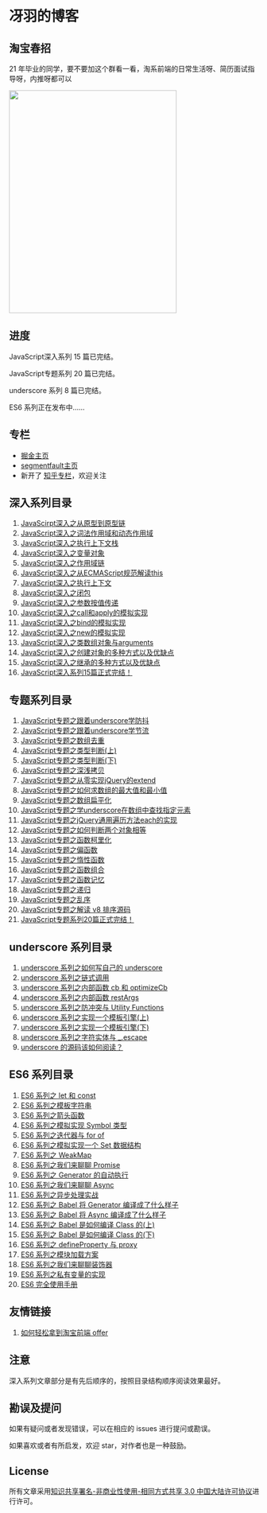 # 冴羽的博客

## 淘宝春招

21 年毕业的同学，要不要加这个群看一看，淘系前端的日常生活呀、简历面试指导呀，内推呀都可以

<img src="https://gw.alicdn.com/tfs/TB1TzhUv.T1gK0jSZFhXXaAtVXa-674-896.jpg" width="337" height="448" />

## 进度

JavaScript深入系列 15 篇已完结。

JavaScript专题系列 20 篇已完结。

underscore 系列 8 篇已完结。

ES6 系列正在发布中……

## 专栏

* [掘金主页](https://juejin.im/user/58e4b9b261ff4b006b3227f4)
* [segmentfault主页](https://segmentfault.com/u/yayu/articles)
* 新开了 [知乎专栏](https://zhuanlan.zhihu.com/c_1042806379215601664)，欢迎关注

## 深入系列目录

1. [JavaScirpt深入之从原型到原型链](https://github.com/mqyqingfeng/Blog/issues/2)
2. [JavaScript深入之词法作用域和动态作用域](https://github.com/mqyqingfeng/Blog/issues/3)
3. [JavaScript深入之执行上下文栈](https://github.com/mqyqingfeng/Blog/issues/4)
4. [JavaScript深入之变量对象](https://github.com/mqyqingfeng/Blog/issues/5)
5. [JavaScript深入之作用域链](https://github.com/mqyqingfeng/Blog/issues/6)
6. [JavaScript深入之从ECMAScript规范解读this](https://github.com/mqyqingfeng/Blog/issues/7)
7. [JavaScript深入之执行上下文](https://github.com/mqyqingfeng/Blog/issues/8)
8. [JavaScript深入之闭包](https://github.com/mqyqingfeng/Blog/issues/9)
9. [JavaScript深入之参数按值传递](https://github.com/mqyqingfeng/Blog/issues/10)
10. [JavaScript深入之call和apply的模拟实现](https://github.com/mqyqingfeng/Blog/issues/11)
11. [JavaScript深入之bind的模拟实现](https://github.com/mqyqingfeng/Blog/issues/12)
12. [JavaScript深入之new的模拟实现](https://github.com/mqyqingfeng/Blog/issues/13)
13. [JavaScript深入之类数组对象与arguments](https://github.com/mqyqingfeng/Blog/issues/14)
14. [JavaScript深入之创建对象的多种方式以及优缺点](https://github.com/mqyqingfeng/Blog/issues/15)
15. [JavaScript深入之继承的多种方式以及优缺点](https://github.com/mqyqingfeng/Blog/issues/16)
16. [JavaScript深入系列15篇正式完结！](https://github.com/mqyqingfeng/Blog/issues/17)

## 专题系列目录

1. [JavaScript专题之跟着underscore学防抖](https://github.com/mqyqingfeng/Blog/issues/22)
2. [JavaScript专题之跟着underscore学节流](https://github.com/mqyqingfeng/Blog/issues/26)
3. [JavaScript专题之数组去重](https://github.com/mqyqingfeng/Blog/issues/27)
4. [JavaScript专题之类型判断(上)](https://github.com/mqyqingfeng/Blog/issues/28)
5. [JavaScript专题之类型判断(下)](https://github.com/mqyqingfeng/Blog/issues/30)
6. [JavaScript专题之深浅拷贝](https://github.com/mqyqingfeng/Blog/issues/32)
7. [JavaScript专题之从零实现jQuery的extend](https://github.com/mqyqingfeng/Blog/issues/33)
8. [JavaScript专题之如何求数组的最大值和最小值](https://github.com/mqyqingfeng/Blog/issues/35)
9. [JavaScript专题之数组扁平化](https://github.com/mqyqingfeng/Blog/issues/36)
10. [JavaScript专题之学underscore在数组中查找指定元素](https://github.com/mqyqingfeng/Blog/issues/37)
11. [JavaScript专题之jQuery通用遍历方法each的实现](https://github.com/mqyqingfeng/Blog/issues/40)
12. [JavaScript专题之如何判断两个对象相等](https://github.com/mqyqingfeng/Blog/issues/41)
13. [JavaScript专题之函数柯里化](https://github.com/mqyqingfeng/Blog/issues/42)
14. [JavaScript专题之偏函数](https://github.com/mqyqingfeng/Blog/issues/43)
15. [JavaScript专题之惰性函数](https://github.com/mqyqingfeng/Blog/issues/44)
16. [JavaScript专题之函数组合](https://github.com/mqyqingfeng/Blog/issues/45)
17. [JavaScript专题之函数记忆](https://github.com/mqyqingfeng/Blog/issues/46)
18. [JavaScript专题之递归](https://github.com/mqyqingfeng/Blog/issues/49)
19. [JavaScript专题之乱序](https://github.com/mqyqingfeng/Blog/issues/51)
20. [JavaScript专题之解读 v8 排序源码](https://github.com/mqyqingfeng/Blog/issues/52)
21. [JavaScript专题系列20篇正式完结！](https://github.com/mqyqingfeng/Blog/issues/53)

## underscore 系列目录

1. [underscore 系列之如何写自己的 underscore](https://github.com/mqyqingfeng/Blog/issues/56)
2. [underscore 系列之链式调用](https://github.com/mqyqingfeng/Blog/issues/57)
3. [underscore 系列之内部函数 cb 和 optimizeCb](https://github.com/mqyqingfeng/Blog/issues/58)
4. [underscore 系列之内部函数 restArgs](https://github.com/mqyqingfeng/Blog/issues/60)
5. [underscore 系列之防冲突与 Utility Functions](https://github.com/mqyqingfeng/Blog/issues/62)
6. [underscore 系列之实现一个模板引擎(上)](https://github.com/mqyqingfeng/Blog/issues/63)
7. [underscore 系列之实现一个模板引擎(下)](https://github.com/mqyqingfeng/Blog/issues/70)
8. [underscore 系列之字符实体与 _.escape](https://github.com/mqyqingfeng/Blog/issues/77)
9. [underscore 的源码该如何阅读？](https://github.com/mqyqingfeng/Blog/issues/79)

## ES6 系列目录

1. [ES6 系列之 let 和 const](https://github.com/mqyqingfeng/Blog/issues/82)
2. [ES6 系列之模板字符串](https://github.com/mqyqingfeng/Blog/issues/84)
3. [ES6 系列之箭头函数](https://github.com/mqyqingfeng/Blog/issues/85)
4. [ES6 系列之模拟实现 Symbol 类型](https://github.com/mqyqingfeng/Blog/issues/87)
5. [ES6 系列之迭代器与 for of](https://github.com/mqyqingfeng/Blog/issues/90)
6. [ES6 系列之模拟实现一个 Set 数据结构](https://github.com/mqyqingfeng/Blog/issues/91)
7. [ES6 系列之 WeakMap](https://github.com/mqyqingfeng/Blog/issues/92)
8. [ES6 系列之我们来聊聊 Promise](https://github.com/mqyqingfeng/Blog/issues/98)
9. [ES6 系列之 Generator 的自动执行](https://github.com/mqyqingfeng/Blog/issues/99)
10. [ES6 系列之我们来聊聊 Async](https://github.com/mqyqingfeng/Blog/issues/100)
11. [ES6 系列之异步处理实战](https://github.com/mqyqingfeng/Blog/issues/101)
12. [ES6 系列之 Babel 将 Generator 编译成了什么样子](https://github.com/mqyqingfeng/Blog/issues/102)
13. [ES6 系列之 Babel 将 Async 编译成了什么样子](https://github.com/mqyqingfeng/Blog/issues/103)
14. [ES6 系列之 Babel 是如何编译 Class 的(上)](https://github.com/mqyqingfeng/Blog/issues/105)
15. [ES6 系列之 Babel 是如何编译 Class 的(下)](https://github.com/mqyqingfeng/Blog/issues/106)
16. [ES6 系列之 defineProperty 与 proxy](https://github.com/mqyqingfeng/Blog/issues/107)
17. [ES6 系列之模块加载方案](https://github.com/mqyqingfeng/Blog/issues/108)
18. [ES6 系列之我们来聊聊装饰器](https://github.com/mqyqingfeng/Blog/issues/109)
19. [ES6 系列之私有变量的实现](https://github.com/mqyqingfeng/Blog/issues/110)
20. [ES6 完全使用手册](https://github.com/mqyqingfeng/Blog/issues/111)

## 友情链接

1. [如何轻松拿到淘宝前端 offer](https://juejin.im/post/5bbc54a2e51d450e5a7445b4)

## 注意

深入系列文章部分是有先后顺序的，按照目录结构顺序阅读效果最好。

## 勘误及提问

如果有疑问或者发现错误，可以在相应的 issues 进行提问或勘误。

如果喜欢或者有所启发，欢迎 star，对作者也是一种鼓励。

## License

所有文章采用[知识共享署名-非商业性使用-相同方式共享 3.0 中国大陆许可协议](http://creativecommons.org/licenses/by-nc-sa/3.0/cn/)进行许可。
